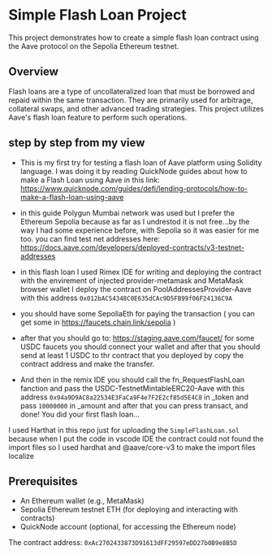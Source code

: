 # Simple Flash Loan Project

This project demonstrates how to create a simple flash loan contract using the Aave protocol on the Sepolia Ethereum testnet. 

## Overview

Flash loans are a type of uncollateralized loan that must be borrowed and repaid within the same transaction. They are primarily used for arbitrage, collateral swaps, and other advanced trading strategies. This project utilizes Aave's flash loan feature to perform such operations.

## step by step from my view

- This is my first try for testing a flash loan of Aave platform using Solidity language. I was doing it by reading QuickNode guides about how to make a Flash Loan using Aave
in this link:
https://www.quicknode.com/guides/defi/lending-protocols/how-to-make-a-flash-loan-using-aave

- in this guide Polygun Mumbai network was used but I prefer the Ethereum Sepolia because as far as I undrestod it is not free...by the way I had some experience before, with Sepolia so it was easier for me too.
you can find test net addresses here:
https://docs.aave.com/developers/deployed-contracts/v3-testnet-addresses

- in this flash loan I used Rimex IDE for writing and deploying the contract with the envirement of injected provider-metamask and MetaMask browser wallet
I deploy the contract on PoolAddressesProvider-Aave with this address `0x012bAC54348C0E635dCAc9D5FB99f06F24136C9A`

- you should have some SepoliaEth for paying the transaction ( you can get some in https://faucets.chain.link/sepolia )

- after that you should go to: 
https://staging.aave.com/faucet/
for some USDC faucets you should connect your wallet and after that you should send at least 1 USDC to thr contract that you deployed by copy the contract address and make the transfer.

- And then in the remix IDE you should call the fn_RequestFlashLoan fanction and pass the USDC-TestnetMintableERC20-Aave with this address `0x94a9D9AC8a22534E3FaCa9F4e7F2E2cf85d5E4C8` in _token and pass `10000000` in _amount and after that you can press transact, and done! You did your first flash loan...

I used Harthat in this repo just for uploading the `SimpleFlashLoan.sol` because when I put the code in vscode IDE the contract could not found the import files so I used hardhat and @aave/core-v3 to make the import files localize

## Prerequisites

- An Ethereum wallet (e.g., MetaMask)
- Sepolia Ethereum testnet ETH (for deploying and interacting with contracts)
- QuickNode account (optional, for accessing the Ethereum node)


The contract address: `0xAc2702433873D91613dFF29597eDD27b0B9e8B5D`

